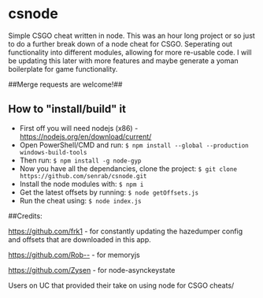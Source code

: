 # csnode
Simple CSGO cheat written in node.
This was an hour long project or so just to do a further break down of a node cheat for CSGO. Seperating out functionality into different modules, allowing for more re-usable code.
I will be updating this later with more features and maybe generate a yoman boilerplate for game functionality.

##Merge requests are welcome!##

## How to "install/build" it
* First off you will need nodejs (x86) - https://nodejs.org/en/download/current/
* Open PowerShell/CMD and run:
```$ npm install --global --production windows-build-tools```
* Then run:
```$ npm install -g node-gyp```
* Now you have all the dependancies, clone the project:
```$ git clone https://github.com/senrab/csnode.git```
* Install the node modules with:
```$ npm i```
* Get the latest offsets by running:
```$ node getOffsets.js```
* Run the cheat using:
```$ node index.js```

##Credits:

https://github.com/frk1 - for constantly updating the hazedumper config and offsets that are downloaded in this app.

https://github.com/Rob-- - for memoryjs

https://github.com/Zysen - for node-asynckeystate

Users on UC that provided their take on using node for CSGO cheats/
